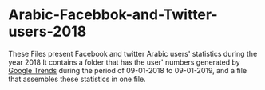 # Arabic-Facebbok-and-Twitter-users-2018
These Files present Facebook and twitter Arabic users' statistics during the year 2018
It contains a folder that has the user' numbers generated by [Google Trends](https://trends.google.fr/trends/?geo=En) during the period of 09-01-2018 to 09-01-2019, and a file that assembles these statistics in one file.
